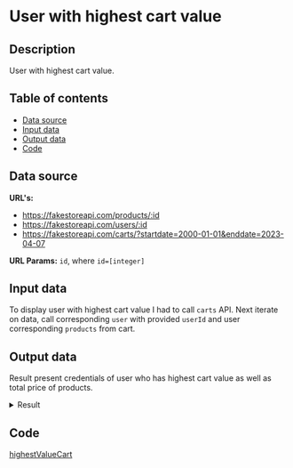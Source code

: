 # User with highest cart value

## Description

User with highest cart value.

## Table of contents

- [Data source](#data-source)
- [Input data](#input-data)
- [Output data](#output-data)
- [Code](#code)

## Data source

<b>URL's:</b>

- https://fakestoreapi.com/products/:id
- https://fakestoreapi.com/users/:id
- https://fakestoreapi.com/carts/?startdate=2000-01-01&enddate=2023-04-07

<b>URL Params:</b> `id`, where `id=[integer]`

## Input data

To display user with highest cart value I had to call `carts` API. Next iterate on data, call corresponding `user` with provided `userId` and user corresponding `products` from cart.

## Output data

Result present credentials of user who has highest cart value as well as total price of products.

<details>

<summary>Result</summary>

```json
{
  "fullName": { "firstname": "john", "lastname": "doe" },
  "totalPrice": 2578.7
}
```

</details>

## Code

[highestValueCart](/utils/highestValueCart.js)
